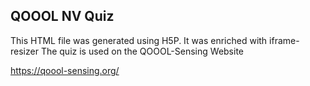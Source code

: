 ## QOOOL NV Quiz

This HTML file was generated using H5P.
It was enriched with iframe-resizer
The quiz is used on the QOOOL-Sensing Website

https://qoool-sensing.org/
